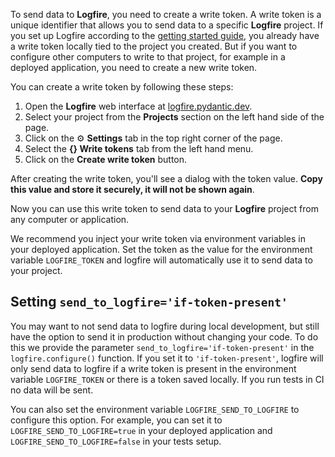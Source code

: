 To send data to **Logfire**, you need to create a write token.
A write token is a unique identifier that allows you to send data to a specific **Logfire** project.
If you set up Logfire according to the [getting started guide](../index.md), you already have a write token locally tied to the project you created.
But if you want to configure other computers to write to that project, for example in a deployed application, you need to create a new write token.

You can create a write token by following these steps:

1. Open the **Logfire** web interface at [logfire.pydantic.dev](https://logfire.pydantic.dev).
2. Select your project from the **Projects** section on the left hand side of the page.
3. Click on the ⚙️ **Settings** tab in the top right corner of the page.
4. Select the **{} Write tokens** tab from the left hand menu.
5. Click on the **Create write token** button.

After creating the write token, you'll see a dialog with the token value.
**Copy this value and store it securely, it will not be shown again**.

Now you can use this write token to send data to your **Logfire** project from any computer or application.

We recommend you inject your write token via environment variables in your deployed application.
Set the token as the value for the environment variable `LOGFIRE_TOKEN` and logfire will automatically use it to send data to your project.

## Setting `send_to_logfire='if-token-present'`

You may want to not send data to logfire during local development, but still have the option to send it in production without changing your code.
To do this we provide the parameter `send_to_logfire='if-token-present'` in the `logfire.configure()` function.
If you set it to `'if-token-present'`, logfire will only send data to logfire if a write token is present in the environment variable `LOGFIRE_TOKEN` or there is a token saved locally.
If you run tests in CI no data will be sent.

You can also set the environment variable `LOGFIRE_SEND_TO_LOGFIRE` to configure this option.
For example, you can set it to `LOGFIRE_SEND_TO_LOGFIRE=true` in your deployed application and `LOGFIRE_SEND_TO_LOGFIRE=false` in your tests setup.

